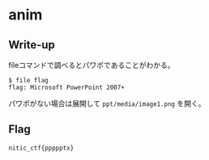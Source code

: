 # anim

## Write-up

fileコマンドで調べるとパワポであることがわかる。

```
$ file flag
flag: Microsoft PowerPoint 2007+
```

パワポがない場合は展開して `ppt/media/image1.png` を開く。


## Flag

`nitic_ctf{ppppptx}`
